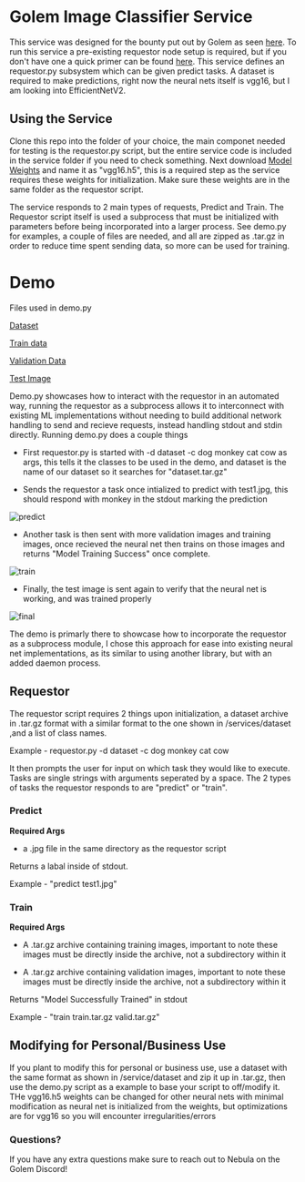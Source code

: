 # Golem Image Classifier Service

This service was designed for the bounty put out by Golem as seen [here](https://gitcoin.co/issue/golemfactory/yagna/1456/100026046). To run this service a pre-existing requestor node setup is required, but if you don't have one a quick primer can be found [here](https://handbook.golem.network/requestor-tutorials/flash-tutorial-of-requestor-development). This service defines an requestor.py subsystem which can be given predict tasks. A dataset is required to make predictions, right now the neural nets itself is vgg16, but I am looking into EfficientNetV2.

## Using the Service

Clone this repo into the folder of your choice, the main componet needed for testing is the requestor.py script, but the entire service code is included in the service folder if you need to check something. Next download [Model Weights](https://storage.googleapis.com/tensorflow/keras-applications/vgg16/vgg16_weights_tf_dim_ordering_tf_kernels.h5) and name it as "vgg16.h5", this is a required step as the service requires these weights for initialization. Make sure these weights are in the same folder as the requestor script.

The service responds to 2 main types of requests, Predict and Train. The Requestor script itself is used a subprocess that must be initialized with parameters before being incorporated into a larger process. See demo.py for examples, a couple of files are needed, and all are zipped as .tar.gz in order to reduce time spent sending data, so more can be used for training.

# Demo 

Files used in demo.py

[Dataset](https://mega.nz/file/dngA1J6J#uxrI6DOFMzdcr4vmU_9Y3gYLn1axbZ6X_a6imusPgDY)

[Train data](https://mega.nz/file/tnoUjBRS#lC_gRgmHQuokJQSJ3sSx-KsixOby3nbSiuFOkG5p2xk)

[Validation Data](https://mega.nz/file/tj4UHDBb#uqYCN9f9K19oY2kLQEr3YBQkIh_G3-FHug4v_LBL0sw)

[Test Image](https://mega.nz/file/Zih2QBiR#uAm-dKGQutINAq4StWBP2Wqy9hV4QPKJm2Tmpm792sU)


Demo.py showcases how to interact with the requestor in an automated way, running the requestor as a subprocess allows it to interconnect with existing ML implementations without needing to build additional network handling to send and recieve requests, instead handling stdout and stdin directly. Running demo.py does a couple things

- First requestor.py is started with  -d dataset -c dog monkey cat cow as args, this tells it the classes to be used in the demo, and dataset is the name of our dataset so it searches for "dataset.tar.gz"

- Sends the requestor a task once intialized to predict with test1.jpg, this should respond with monkey in the stdout marking the prediction

![predict](predict.jpg?raw=true)

- Another task is then sent with more validation images and training images, once recieved the neural net then trains on those images and returns "Model Training Success" once complete.

![train](train.jpg?raw=true)

- Finally, the test image is sent again to verify that the neural net is working, and was trained properly


![final](final.jpg?raw=true)

The demo is primarly there to showcase how to incorporate the requestor as a subprocess module, I chose this approach for ease into existing neural net implementations, as its similar to using another library, but with an added daemon process.

## Requestor

The requestor script requires 2 things upon initialization, a dataset archive in .tar.gz format with a similar format to the one shown in /services/dataset ,and a list of class names.

Example - requestor.py -d dataset -c dog monkey cat cow

It then prompts the user for input on which task they would like to execute. Tasks are single strings with arguments seperated by a space. The 2 types of tasks the requestor responds to are "predict" or "train".

### Predict

__Required Args__

- a .jpg file in the same directory as the requestor script

Returns a labal inside of stdout.

Example - "predict test1.jpg"

### Train

__Required Args__

- A .tar.gz archive containing training images, important to note these images must be directly inside the archive, not a subdirectory within it

- A .tar.gz archive containing validation images, important to note these images must be directly inside the archive, not a subdirectory within it

Returns "Model Successfully Trained" in stdout

Example - "train train.tar.gz valid.tar.gz"

## Modifying for Personal/Business Use

If you plant to modify this for personal or business use, use a dataset with the same format as shown in /service/dataset and zip it up in .tar.gz, then use the demo.py script as a example to base your script to off/modify it. THe vgg16.h5 weights can be changed for other neural nets with minimal modification as neural net is initialized from the weights, but optimizations are for vgg16 so you will encounter irregularities/errors 

### Questions?

If you have any extra questions make sure to reach out to Nebula on the Golem Discord!
